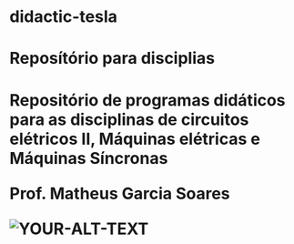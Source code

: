 # didactic-tesla
<h1>Reposítório para disciplias<h1>

<p>Repositório de programas didáticos para as disciplinas de circuitos elétricos II, Máquinas elétricas e Máquinas Síncronas<p>

<p>Prof. Matheus Garcia Soares<p>
<picture>
 <source media="(prefers-color-scheme: dark)" srcset="YOUR-DARKMODE-IMAGE">
 <source media="(prefers-color-scheme: light)" srcset="YOUR-LIGHTMODE-IMAGE">
 <img alt="YOUR-ALT-TEXT" src="YOUR-DEFAULT-IMAGE">
</picture>
